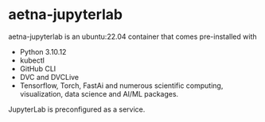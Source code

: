 # aetna-jupyterlab

aetna-jupyterlab is an ubuntu:22.04 container that comes pre-installed with 
- Python 3.10.12
- kubectl
- GitHub CLI
- DVC and DVCLive 
- Tensorflow, Torch, FastAi and numerous scientific computing, visualization, data science and AI/ML packages.

JupyterLab is preconfigured as a service.